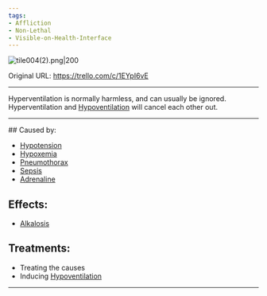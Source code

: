 ```yaml
---
tags:
- Affliction
- Non-Lethal
- Visible-on-Health-Interface
---
```


![tile004(2).png\|200](/Lungs/Hyperventilation%20-%20Attachments/6718845db30472d958dd7a57.png)

Original URL: https://trello.com/c/1EYpI6vE

---

Hyperventilation is normally harmless, and can usually be ignored. Hyperventilation and [Hypoventilation](Hypoventilation.md) will cancel each other out.

---

\## Caused by:

- [Hypotension](../Blood/Hypotension.md)
- [Hypoxemia](../Blood/Hypoxemia.md)
- [Pneumothorax](Pneumothorax.md)
- [Sepsis](../Blood/Sepsis.md)
- [Adrenaline](../Items/Adrenaline.md)

## Effects:

- [Alkalosis](../Blood/Alkalosis.md)

## Treatments:

- Treating the causes
- Inducing [Hypoventilation](Hypoventilation.md)

---

